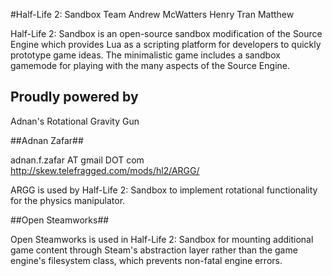 #Half-Life 2: Sandbox Team
Andrew McWatters
Henry Tran
Matthew



Half-Life 2: Sandbox is an open-source sandbox modification of the Source Engine which provides Lua as a scripting platform for developers to quickly prototype game ideas. The minimalistic game includes a sandbox gamemode for playing with the many aspects of the Source Engine.


## Proudly powered by ##

Adnan's Rotational Gravity Gun

##Adnan Zafar##

adnan.f.zafar AT gmail DOT com
http://skew.telefragged.com/mods/hl2/ARGG/

ARGG is used by Half-Life 2: Sandbox to implement rotational functionality for the physics manipulator.

##Open Steamworks##

Open Steamworks is used in Half-Life 2: Sandbox for mounting additional game content through Steam's abstraction layer rather than the game engine's filesystem class, which prevents non-fatal engine errors.
